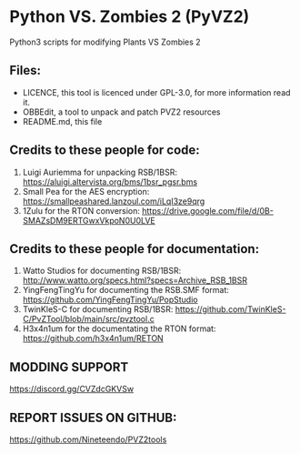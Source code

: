 # Python VS. Zombies 2 (PyVZ2)
Python3 scripts for modifying Plants VS Zombies 2

## Files:
- LICENCE, this tool is licenced under GPL-3.0, for more information read it.
- OBBEdit, a tool to unpack and patch PVZ2 resources
- README.md, this file

## Credits to these people for code:
1. Luigi Auriemma for unpacking RSB/1BSR: https://aluigi.altervista.org/bms/1bsr_pgsr.bms
2. Small Pea for the AES encryption: https://smallpeashared.lanzoul.com/iLqI3ze9qrg
3. 1Zulu for the RTON conversion: https://drive.google.com/file/d/0B-SMAZsDM9ERTGwxVkpoN0U0LVE

## Credits to these people for documentation:
1. Watto Studios for documenting RSB/1BSR: http://www.watto.org/specs.html?specs=Archive_RSB_1BSR
2. YingFengTingYu for documenting the RSB.SMF format: https://github.com/YingFengTingYu/PopStudio
3. TwinKleS-C for documenting RSB/1BSR: https://github.com/TwinKleS-C/PvZTool/blob/main/src/pvztool.c
4. H3x4n1um for the documentating the RTON format: https://github.com/h3x4n1um/RETON

## MODDING SUPPORT
https://discord.gg/CVZdcGKVSw

## REPORT ISSUES ON GITHUB:
https://github.com/Nineteendo/PVZ2tools